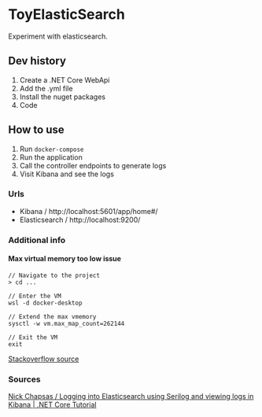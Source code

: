 # ToyElasticSearch
Experiment with elasticsearch.

## Dev history
1. Create a .NET Core WebApi
2. Add the .yml file
3. Install the nuget packages
4. Code

## How to use
1. Run `docker-compose`
2. Run the application
3. Call the controller endpoints to generate logs
4. Visit Kibana and see the logs

### Urls
- Kibana / http://localhost:5601/app/home#/
- Elasticsearch / http://localhost:9200/

### Additional info
#### Max virtual memory too low issue
```
// Navigate to the project
> cd ...

// Enter the VM
wsl -d docker-desktop

// Extend the max vmemory
sysctl -w vm.max_map_count=262144

// Exit the VM
exit
```
[Stackoverflow source](https://stackoverflow.com/questions/51445846/elasticsearch-max-virtual-memory-areas-vm-max-map-count-65530-is-too-low-inc)

### Sources
[Nick Chapsas / Logging into Elasticsearch using Serilog and viewing logs in Kibana | .NET Core Tutorial](https://youtu.be/0acSdHJfk64)
